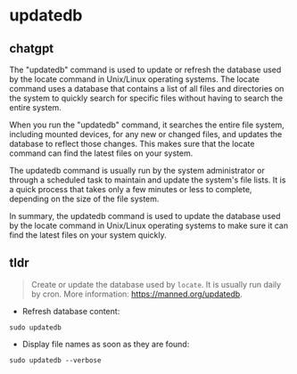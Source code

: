 # updatedb 
## chatgpt 
The "updatedb" command is used to update or refresh the database used by the locate command in Unix/Linux operating systems. The locate command uses a database that contains a list of all files and directories on the system to quickly search for specific files without having to search the entire system. 

When you run the "updatedb" command, it searches the entire file system, including mounted devices, for any new or changed files, and updates the database to reflect those changes. This makes sure that the locate command can find the latest files on your system.

The updatedb command is usually run by the system administrator or through a scheduled task to maintain and update the system's file lists. It is a quick process that takes only a few minutes or less to complete, depending on the size of the file system.

In summary, the updatedb command is used to update the database used by the locate command in Unix/Linux operating systems to make sure it can find the latest files on your system quickly. 

## tldr 
 
> Create or update the database used by `locate`.
> It is usually run daily by cron.
> More information: <https://manned.org/updatedb>.

- Refresh database content:

`sudo updatedb`

- Display file names as soon as they are found:

`sudo updatedb --verbose`
